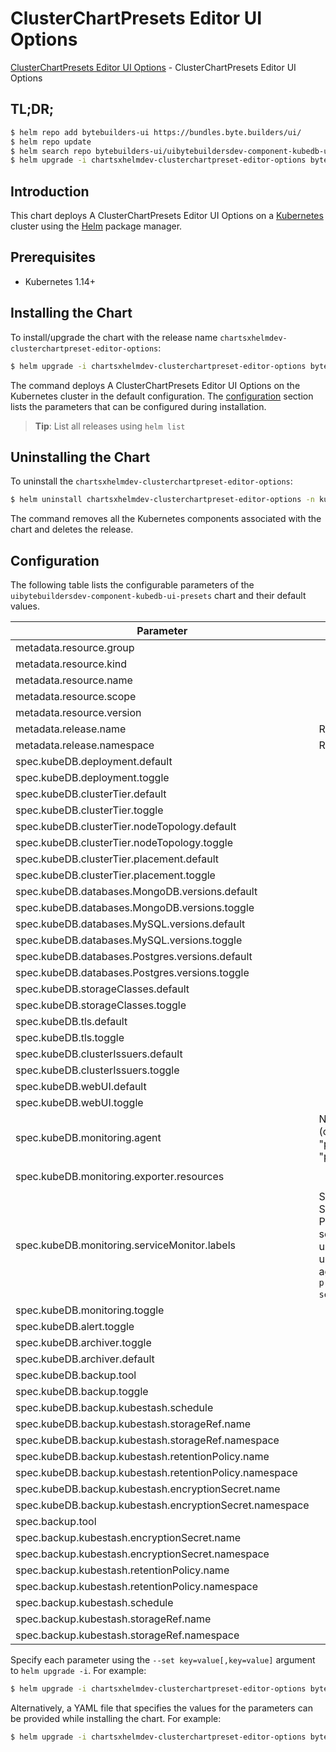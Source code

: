 # ClusterChartPresets Editor UI Options

[ClusterChartPresets Editor UI Options](https://byte.builders) - ClusterChartPresets Editor UI Options

## TL;DR;

```bash
$ helm repo add bytebuilders-ui https://bundles.byte.builders/ui/
$ helm repo update
$ helm search repo bytebuilders-ui/uibytebuildersdev-component-kubedb-ui-presets --version=v0.5.0
$ helm upgrade -i chartsxhelmdev-clusterchartpreset-editor-options bytebuilders-ui/uibytebuildersdev-component-kubedb-ui-presets -n kube-system --create-namespace --version=v0.5.0
```

## Introduction

This chart deploys A ClusterChartPresets Editor UI Options on a [Kubernetes](http://kubernetes.io) cluster using the [Helm](https://helm.sh) package manager.

## Prerequisites

- Kubernetes 1.14+

## Installing the Chart

To install/upgrade the chart with the release name `chartsxhelmdev-clusterchartpreset-editor-options`:

```bash
$ helm upgrade -i chartsxhelmdev-clusterchartpreset-editor-options bytebuilders-ui/uibytebuildersdev-component-kubedb-ui-presets -n kube-system --create-namespace --version=v0.5.0
```

The command deploys A ClusterChartPresets Editor UI Options on the Kubernetes cluster in the default configuration. The [configuration](#configuration) section lists the parameters that can be configured during installation.

> **Tip**: List all releases using `helm list`

## Uninstalling the Chart

To uninstall the `chartsxhelmdev-clusterchartpreset-editor-options`:

```bash
$ helm uninstall chartsxhelmdev-clusterchartpreset-editor-options -n kube-system
```

The command removes all the Kubernetes components associated with the chart and deletes the release.

## Configuration

The following table lists the configurable parameters of the `uibytebuildersdev-component-kubedb-ui-presets` chart and their default values.

|                        Parameter                        |                                                                                Description                                                                                |                          Default                          |
|---------------------------------------------------------|---------------------------------------------------------------------------------------------------------------------------------------------------------------------------|-----------------------------------------------------------|
| metadata.resource.group                                 |                                                                                                                                                                           | <code>charts.x-helm.dev</code>                            |
| metadata.resource.kind                                  |                                                                                                                                                                           | <code>ClusterChartPreset</code>                           |
| metadata.resource.name                                  |                                                                                                                                                                           | <code>clusterchartpresets</code>                          |
| metadata.resource.scope                                 |                                                                                                                                                                           | <code>Cluster</code>                                      |
| metadata.resource.version                               |                                                                                                                                                                           | <code>v1alpha1</code>                                     |
| metadata.release.name                                   | Release name                                                                                                                                                              | <code>""</code>                                           |
| metadata.release.namespace                              | Release namespace                                                                                                                                                         | <code>""</code>                                           |
| spec.kubeDB.deployment.default                          |                                                                                                                                                                           | <code>Dedicated</code>                                    |
| spec.kubeDB.deployment.toggle                           |                                                                                                                                                                           | <code>true</code>                                         |
| spec.kubeDB.clusterTier.default                         |                                                                                                                                                                           | <code>"GeneralPurpose"</code>                             |
| spec.kubeDB.clusterTier.toggle                          |                                                                                                                                                                           | <code>true</code>                                         |
| spec.kubeDB.clusterTier.nodeTopology.default            |                                                                                                                                                                           | <code>"standard-bsv2-family"</code>                       |
| spec.kubeDB.clusterTier.nodeTopology.toggle             |                                                                                                                                                                           | <code>true</code>                                         |
| spec.kubeDB.clusterTier.placement.default               |                                                                                                                                                                           | <code>"default"</code>                                    |
| spec.kubeDB.clusterTier.placement.toggle                |                                                                                                                                                                           | <code>true</code>                                         |
| spec.kubeDB.databases.MongoDB.versions.default          |                                                                                                                                                                           | <code>"6.0.12"</code>                                     |
| spec.kubeDB.databases.MongoDB.versions.toggle           |                                                                                                                                                                           | <code>true</code>                                         |
| spec.kubeDB.databases.MySQL.versions.default            |                                                                                                                                                                           | <code>"8.0.35"</code>                                     |
| spec.kubeDB.databases.MySQL.versions.toggle             |                                                                                                                                                                           | <code>true</code>                                         |
| spec.kubeDB.databases.Postgres.versions.default         |                                                                                                                                                                           | <code>"15.5"</code>                                       |
| spec.kubeDB.databases.Postgres.versions.toggle          |                                                                                                                                                                           | <code>true</code>                                         |
| spec.kubeDB.storageClasses.default                      |                                                                                                                                                                           | <code>"default"</code>                                    |
| spec.kubeDB.storageClasses.toggle                       |                                                                                                                                                                           | <code>true</code>                                         |
| spec.kubeDB.tls.default                                 |                                                                                                                                                                           | <code>true</code>                                         |
| spec.kubeDB.tls.toggle                                  |                                                                                                                                                                           | <code>true</code>                                         |
| spec.kubeDB.clusterIssuers.default                      |                                                                                                                                                                           | <code>"cluster-issuer"</code>                             |
| spec.kubeDB.clusterIssuers.toggle                       |                                                                                                                                                                           | <code>true</code>                                         |
| spec.kubeDB.webUI.default                               |                                                                                                                                                                           | <code>true</code>                                         |
| spec.kubeDB.webUI.toggle                                |                                                                                                                                                                           | <code>true</code>                                         |
| spec.kubeDB.monitoring.agent                            | Name of monitoring agent (one of "prometheus.io", "prometheus.io/operator", "prometheus.io/builtin")                                                                      | <code>prometheus.io/operator</code>                       |
| spec.kubeDB.monitoring.exporter.resources               |                                                                                                                                                                           | <code>{"requests":{"cpu":"100m","memory":"128Mi"}}</code> |
| spec.kubeDB.monitoring.serviceMonitor.labels            | Specify the labels for ServiceMonitor. Prometheus crd will select ServiceMonitor using these labels. Only usable when monitoring agent is `prometheus.io/webhook server`. | <code>{}</code>                                           |
| spec.kubeDB.monitoring.toggle                           |                                                                                                                                                                           | <code>true</code>                                         |
| spec.kubeDB.alert.toggle                                |                                                                                                                                                                           | <code>true</code>                                         |
| spec.kubeDB.archiver.toggle                             |                                                                                                                                                                           | <code>true</code>                                         |
| spec.kubeDB.archiver.default                            |                                                                                                                                                                           | <code>true</code>                                         |
| spec.kubeDB.backup.tool                                 |                                                                                                                                                                           | <code>KubeStash</code>                                    |
| spec.kubeDB.backup.toggle                               |                                                                                                                                                                           | <code>true</code>                                         |
| spec.kubeDB.backup.kubestash.schedule                   |                                                                                                                                                                           | <code>"0 */2 * * *"</code>                                |
| spec.kubeDB.backup.kubestash.storageRef.name            |                                                                                                                                                                           | <code>default</code>                                      |
| spec.kubeDB.backup.kubestash.storageRef.namespace       |                                                                                                                                                                           | <code>stash</code>                                        |
| spec.kubeDB.backup.kubestash.retentionPolicy.name       |                                                                                                                                                                           | <code>"keep-1mo"</code>                                   |
| spec.kubeDB.backup.kubestash.retentionPolicy.namespace  |                                                                                                                                                                           | <code>stash</code>                                        |
| spec.kubeDB.backup.kubestash.encryptionSecret.name      |                                                                                                                                                                           | <code>default-encryption-secret</code>                    |
| spec.kubeDB.backup.kubestash.encryptionSecret.namespace |                                                                                                                                                                           | <code>stash</code>                                        |
| spec.backup.tool                                        |                                                                                                                                                                           | <code>KubeStash</code>                                    |
| spec.backup.kubestash.encryptionSecret.name             |                                                                                                                                                                           | <code></code>                                             |
| spec.backup.kubestash.encryptionSecret.namespace        |                                                                                                                                                                           | <code></code>                                             |
| spec.backup.kubestash.retentionPolicy.name              |                                                                                                                                                                           | <code></code>                                             |
| spec.backup.kubestash.retentionPolicy.namespace         |                                                                                                                                                                           | <code></code>                                             |
| spec.backup.kubestash.schedule                          |                                                                                                                                                                           | <code>'*/30 * * * *'</code>                               |
| spec.backup.kubestash.storageRef.name                   |                                                                                                                                                                           | <code></code>                                             |
| spec.backup.kubestash.storageRef.namespace              |                                                                                                                                                                           | <code></code>                                             |


Specify each parameter using the `--set key=value[,key=value]` argument to `helm upgrade -i`. For example:

```bash
$ helm upgrade -i chartsxhelmdev-clusterchartpreset-editor-options bytebuilders-ui/uibytebuildersdev-component-kubedb-ui-presets -n kube-system --create-namespace --version=v0.5.0 --set metadata.resource.group=charts.x-helm.dev
```

Alternatively, a YAML file that specifies the values for the parameters can be provided while
installing the chart. For example:

```bash
$ helm upgrade -i chartsxhelmdev-clusterchartpreset-editor-options bytebuilders-ui/uibytebuildersdev-component-kubedb-ui-presets -n kube-system --create-namespace --version=v0.5.0 --values values.yaml
```
